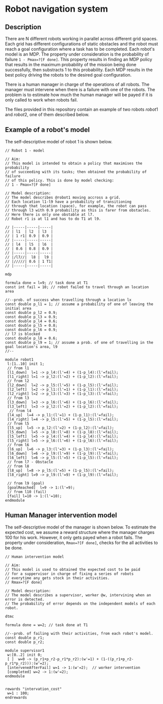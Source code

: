 # Robot navigation system

## Description

There are N different robots working in parallel across different grid spaces. Each grid has different configurations of static obstacles and the robot must reach a goal configuration where a task has to be completed. Each robot's model is an MDP. The property under consideration is the probability of failure ```1 - Pmax=?[F done]```. This property results in finding an MDP policy that results in the maximum probability of the mission being done successfully, then substracts 1 to this probability. Each MDP results in the best policy driving the robots to the desired goal configuration.

There is a human manager in charge of the operations of all robots. The manager must intervene when there is a failure with one of the robots. 
The problem is to estimate how much the human manager will be payed if it is only called to work when robots fail.

The files provided in this repository contain an example of two robots $robot 1$ and $robot 2$, one of them described below.


## Example of a robot's model
The self-descriptive model of robot 1 is shown below.

```
// Robot 1 - model

// Aim:
// This model is intended to obtain a policy that maximises the probability 
// of succeeding with its tasks; then obtained the probability of failure
// of this policy. This is done by model checking:
// 1 - Pmax=?[F done]

// Model description:
// The model describes @robot1 moving accross a grid.
// Each location l1-l9 have a probability of transitioning 
// through that location (space), for example, the robot can pass
// through l3 with 0.9 probability as this is farer from obstacles.
// Here there is only one obstable at l7.
// Robot r1 is at l1 and has to do T1 at l9.

// |-----|-----|-----|  
// | l1  | l2  | l3  |
// | 1 r1| 0.9 | 0.9 |
// |-----|-----|-----| 
// | l4  | l5  | l6  |
// | 0.6 | 0.8 | 0.9 |
// |-----|-----|-----| 
// |/l7//|  l8 |  l9 |
// |/////| 0.6 | 1 T1|
// |-----|-----|-----| 

mdp 

formula done = l=9; // task done at T1
const int fail = 10; // robot failed to travel through an location area

//--prob. of success when travelling through a location lx
const double p_l1 = 1; // assume a probability of one of leaving the initial area
const double p_l2 = 0.9;
const double p_l3 = 0.9;
const double p_l4 = 0.6;
const double p_l5 = 0.8;
const double p_l6 = 0.9;
// l7 is blocked
const double p_l8 = 0.6;
const double p_l9 = 1; // assume a prob. of one of travelling in the goal location's area, l9
//--

module robot1
 l:[1..10] init 1;
 // from l1 
 [l1_down]  l=1 -> p_l4:(l'=4) + (1-p_l4):(l'=fail);
 [l1_right] l=1 -> p_l2:(l'=2) + (1-p_l2):(l'=fail);
 // from l2
 [l2_down]  l=2 -> p_l5:(l'=5) + (1-p_l5):(l'=fail);
 [l2_left]  l=2 -> p_l1:(l'=1) + (1-p_l1):(l'=fail);
 [l2_right] l=2 -> p_l3:(l'=3) + (1-p_l3):(l'=fail);
 // from l3
 [l3_down]  l=3 -> p_l6:(l'=6) + (1-p_l6):(l'=fail);
 [l3_left]  l=3 -> p_l2:(l'=2) + (1-p_l2):(l'=fail);
  // from l4
 [l4_up]  l=4 -> p_l1:(l'=1) + (1-p_l1):(l'=fail);
 [l4_right] l=4 -> p_l5:(l'=5) + (1-p_l5):(l'=fail);
 // from l5
 [l5_up]  l=5 -> p_l2:(l'=2) + (1-p_l2):(l'=fail);
 [l5_down]  l=5 -> p_l8:(l'=8) + (1-p_l8):(l'=fail);
 [l5_left]  l=5 -> p_l4:(l'=4) + (1-p_l4):(l'=fail);
 [l5_right] l=5 -> p_l6:(l'=6) + (1-p_l6):(l'=fail);
 // from l6
 [l6_up]  l=6 -> p_l3:(l'=3) + (1-p_l3):(l'=fail);
 [l6_down]  l=6 -> p_l9:(l'=9) + (1-p_l9):(l'=fail);
 [l6_left]  l=6 -> p_l5:(l'=5) + (1-p_l5):(l'=fail);
 // from l7 - Obstacle
 // from l8
 [l8_up]  l=8 -> p_l5:(l'=5) + (1-p_l5):(l'=fail);
 [l8_right] l=9 -> p_l9:(l'=9) + (1-p_l9):(l'=fail);

 // from l9 (goal)
 [goalReached]  l=9 -> 1:(l'=9);
 // from l10 (fail)
 [fail] l=10 -> 1:(l'=10);
endmodule
```


## Human Manager intervention model

The self-descriptive model of the manager is shown below. To estimate the expected cost, we assume a reward structure where the manager charges 100 for his work. However, it only gets payed when a robot fails. The property under consideration, ```Rmax=?[F done]```, checks for the all activities to be done.

```
// Human intervention model

// Aim:
// This model is used to obtained the expected cost to be paid
// for a suppervisor in charge of fixing a series of robots
// everytime any gets stock in their activities.
// Rmax=?[F done]

// Model description:
// The model describes a supervisor, worker @w, intervining when an error is detected.
// The probability of error depends on the independent models of each robot.

dtmc

formula done = w=2; // task done at T1

//--prob. of failing with their activities, from each robot's model.
const double p_r1;
const double p_r2;

module supervisor1
 w:[0..2] init 0;
 [ ]  w=0 -> (p_r1+p_r2-p_r1*p_r2):(w'=1) + (1-((p_r1+p_r2-p_r1*p_r2))):(w'=2);
 [interveneAfterFail] w=1 -> 1:(w'=2);  // worker intervention
 [completed] w=2 -> 1:(w'=2);
endmodule


rewards "intervation_cost"
 w=1 : 100;
endrewards
```
